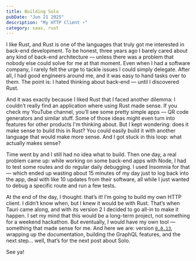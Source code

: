 ```yaml
---
title: Building Solo
pubDate: "Jun 21 2025"
description: "My HTTP Client ⚡"
category: saas, rust
---
```


I like Rust, and Rust is one of the languages that truly got me interested in back-end development. To be honest, three years ago I barely cared about any kind of back-end architecture — unless there was a problem that nobody else could solve for me at that moment. Even when I had a software company, I rarely felt the urge to tackle issues I could simply delegate. After all, I had good engineers around me, and it was easy to hand tasks over to them. The point is: I hated thinking about back-end — until I discovered Rust.

And it was exactly because I liked Rust that I faced another dilemma: I couldn’t really find an application where using Rust made sense. If you check my YouTube channel, you’ll see some pretty simple apps — QR code generators and similar stuff. Some of those ideas might even turn into features for other products I'm thinking about. But I kept wondering: does it make sense to build this in Rust? You could easily build it with another language that would make more sense. And I got stuck in this loop: what actually makes sense?

Time went by and I still had no idea what to build. Then one day, a real problem came up: while working on some back-end apps with Node, I had to test some routes and do regular daily debugging. I used Insomnia for that — which ended up wasting about 15 minutes of my day just to log back into the app, deal with like 10 updates from their software, all while I just wanted to debug a specific route and run a few tests.

At the end of the day, I thought: that’s it! I’m going to build my own HTTP client. I didn’t know when, but I knew it would be with Rust. That’s when Tauri came along, and with its version 2 I decided to go all-in to make it happen. I set my mind that this would be a long-term project, not something for a weekend hackathon. But eventually, I would have my own tool — something that made sense for me. And here we are: version <a href="https://github.com/sreq-inc/solo/releases/tag/v0.0.13" target="_blank"> `0.0.13`</a>, wrapping up the documentation, building the GraphQL features, and the next step... well, that’s for the next post about Solo.

See ya!
